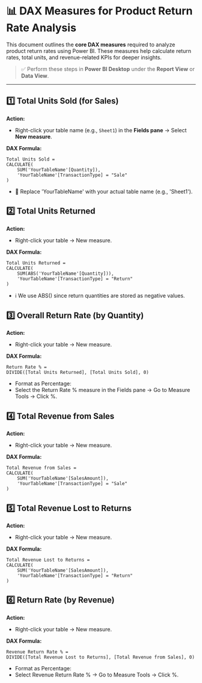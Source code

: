 # 📊 DAX Measures for Product Return Rate Analysis

This document outlines the **core DAX measures** required to analyze product return rates using Power BI. These measures help calculate return rates, total units, and revenue-related KPIs for deeper insights.

> ✅ Perform these steps in **Power BI Desktop** under the **Report View** or **Data View**.

---

## 1️⃣ Total Units Sold (for Sales)

**Action:**
- Right-click your table name (e.g., `Sheet1`) in the **Fields pane** → Select **New measure**.

**DAX Formula:**
```dax
Total Units Sold = 
CALCULATE(
    SUM('YourTableName'[Quantity]),
    'YourTableName'[TransactionType] = "Sale"
)
```
- 🔁 Replace 'YourTableName' with your actual table name (e.g., 'Sheet1').

## 2️⃣ Total Units Returned

**Action:**
- Right-click your table → New measure.

**DAX Formula:**
```dax
Total Units Returned = 
CALCULATE(
    SUM(ABS('YourTableName'[Quantity])),
    'YourTableName'[TransactionType] = "Return"
)
```
- ℹ️ We use ABS() since return quantities are stored as negative values.

## 3️⃣ Overall Return Rate (by Quantity)
**Action:**
- Right-click your table → New measure.

**DAX Formula:**
```dax
Return Rate % = 
DIVIDE([Total Units Returned], [Total Units Sold], 0)

```
- Format as Percentage:
- Select the Return Rate % measure in the Fields pane → Go to Measure Tools → Click %.

## 4️⃣ Total Revenue from Sales
**Action:**
- Right-click your table → New measure.

**DAX Formula:**
```dax
Total Revenue from Sales = 
CALCULATE(
    SUM('YourTableName'[SalesAmount]),
    'YourTableName'[TransactionType] = "Sale"
)
```

## 5️⃣ Total Revenue Lost to Returns
**Action:**
- Right-click your table → New measure.

**DAX Formula:**
```dax
Total Revenue Lost to Returns = 
CALCULATE(
    SUM('YourTableName'[SalesAmount]),
    'YourTableName'[TransactionType] = "Return"
)
```
## 6️⃣ Return Rate (by Revenue)
**Action:**
- Right-click your table → New measure.

**DAX Formula:**
```dax
Revenue Return Rate % = 
DIVIDE([Total Revenue Lost to Returns], [Total Revenue from Sales], 0)
```
- Format as Percentage:
- Select Revenue Return Rate % → Go to Measure Tools → Click %.